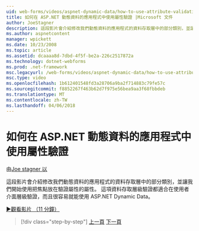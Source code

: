 ```yaml
---
uid: web-forms/videos/aspnet-dynamic-data/how-to-use-attribute-validation-in-aspnet-dynamic-data-applications
title: 如何在 ASP.NET 動態資料的應用程式中使用屬性驗證 |Microsoft 文件
author: JoeStagner
description: 這段影片會介紹修改我們動態資料的應用程式的資料存取層中的部分類別，並讓我們焦 o 啟動使用屬性...
ms.author: aspnetcontent
manager: wpickett
ms.date: 10/23/2008
ms.topic: article
ms.assetid: dcaaaa8d-7dbd-4f5f-be2a-226c2517872a
ms.technology: dotnet-webforms
ms.prod: .net-framework
msc.legacyurl: /web-forms/videos/aspnet-dynamic-data/how-to-use-attribute-validation-in-aspnet-dynamic-data-applications
msc.type: video
ms.openlocfilehash: 1b612401548fd3a28706a9ba2f714883c79fe57c
ms.sourcegitcommit: f8852267f463b62d7f975e56bea9aa3f68fbbdeb
ms.translationtype: MT
ms.contentlocale: zh-TW
ms.lasthandoff: 04/06/2018
---
```

<a name="how-to-use-attribute-validation-in-aspnet-dynamic-data-applications"></a>如何在 ASP.NET 動態資料的應用程式中使用屬性驗證
====================
由[Joe stagner 以](https://github.com/JoeStagner)

這段影片會介紹修改我們動態資料的應用程式的資料存取層中的部分類別，並讓我們開始使用把焦點放在驗證屬性的屬性。 這項資料存取層級驗證都適合在使用者介面層級驗證，而且很容易就能使用 ASP.NET Dynamic Data。

[&#9654;觀看影片 （11 分鐘）](https://channel9.msdn.com/Blogs/ASP-NET-Site-Videos/how-to-use-attribute-validation-in-aspnet-dynamic-data-applications)

> [!div class="step-by-step"]
> [上一頁](how-to-enable-table-specific-routing-in-dynamic-data-applications.md)
> [下一頁](how-to-implement-custom-field-validation-with-imperative-logic-in-vb-or-c.md)

